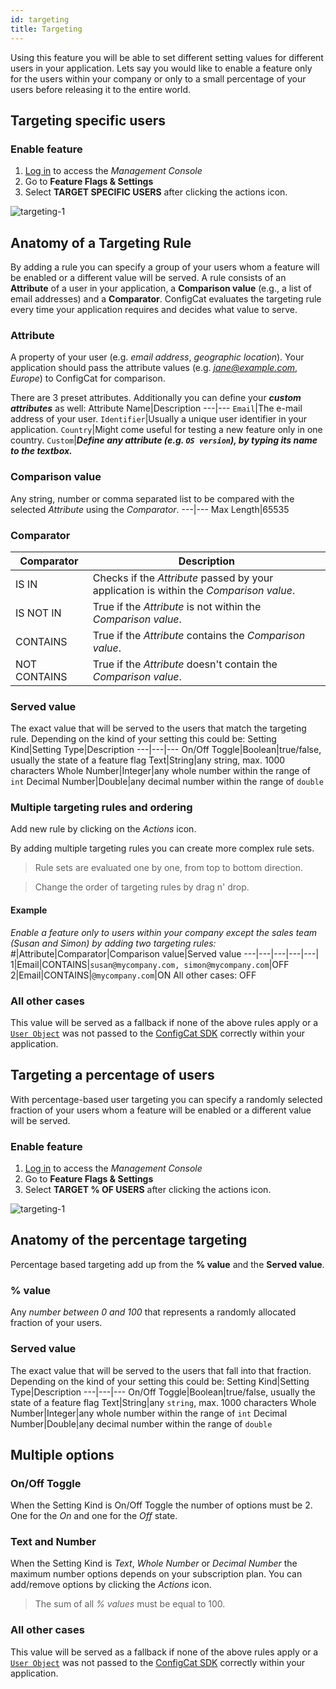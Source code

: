 ```yaml
---
id: targeting
title: Targeting
---
```

Using this feature you will be able to set different setting values for different users in your application. Lets say you would like to enable a feature only for the users within your company  or only to a small percentage of your users before releasing it to the entire world.

## Targeting specific users
### Enable feature
1. <a href="https://app.configcat.com/login" target="_blank">Log in</a> to access the *Management Console*
2. Go to **Feature Flags & Settings**
3. Select **TARGET SPECIFIC USERS** after clicking the actions icon.

![targeting-1](assets/targeting-1.png)

## Anatomy of a Targeting Rule
By adding a rule you can specify a group of your users whom a feature will be enabled or a different value will be served. A rule consists of an **Attribute** of a user in your application, a **Comparison value** (e.g., a list of email addresses) and a **Comparator**. ConfigCat evaluates the targeting rule every time your application requires and decides what value to serve.
### Attribute
A property of your user (e.g. *email address*, *geographic location*). Your application should pass the attribute values (e.g. *jane@example.com*, *Europe*) to ConfigCat for comparison.

There are 3 preset attributes. Additionally you can define your ***custom attributes*** as well:
Attribute Name|Description
---|---
`Email`|The e-mail address of your user.
`Identifier`|Usually a unique user identifier in your application.
`Country`|Might come useful for testing a new feature only in one country.
`Custom`|***Define any attribute (e.g. `OS version`), by typing its name to the textbox.***

### Comparison value
Any string, number or comma separated list to be compared with the selected *Attribute* using the *Comparator*.
---|---
Max Length|65535

### Comparator
Comparator|Description
---|---
IS IN|Checks if the *Attribute* passed by your application is within the *Comparison value*.
IS NOT IN|True if the *Attribute* is not within the *Comparison value*.
CONTAINS|True if the *Attribute* contains the *Comparison value*.
NOT CONTAINS|True if the *Attribute* doesn't contain the *Comparison value*.

### Served value
The exact value that will be served to the users that match the targeting rule. Depending on the kind of your setting this could be:
Setting Kind|Setting Type|Description
---|---|---
On/Off Toggle|Boolean|true/false, usually the state of a feature flag
Text|String|any string, max. 1000 characters
Whole Number|Integer|any whole number within the range of `int`
Decimal Number|Double|any decimal number within the range of `double`

### Multiple targeting rules and ordering
Add new rule by clicking on the *Actions* icon.

By adding multiple targeting rules you can create more complex rule sets.
>Rule sets are evaluated one by one, from top to bottom direction.

>Change the order of targeting rules by drag n' drop.

#### Example
*Enable a feature only to users within your company except the sales team (Susan and Simon) by adding two targeting rules:*
#|Attribute|Comparator|Comparison value|Served value
---|---|---|---|---|
1|Email|CONTAINS|`susan@mycompany.com, simon@mycompany.com`|OFF
2|Email|CONTAINS|`@mycompany.com`|ON
All other cases: OFF

### All other cases
This value will be served as a fallback if none of the above rules apply or a [`User Object`](user-object) was not passed to the [ConfigCat SDK](sdk-reference/overview.md) correctly within your application.

## Targeting a percentage of users
With percentage-based user targeting you can specify a randomly selected fraction of your users whom a feature will be enabled or a different value will be served.

### Enable feature
1. <a href="https://app.configcat.com/login" target="_blank">Log in</a> to access the *Management Console*
2. Go to **Feature Flags & Settings**
3. Select **TARGET % OF USERS** after clicking the actions icon.

![targeting-1](assets/targeting-1.png)

## Anatomy of the percentage targeting
Percentage based targeting add up from the **% value** and the **Served value**.
### % value
Any *number between 0 and 100* that represents a randomly allocated fraction of your users.
### Served value
The exact value that will be served to the users that fall into that fraction. Depending on the kind of your setting this could be:
Setting Kind|Setting Type|Description
---|---|---
On/Off Toggle|Boolean|true/false, usually the state of a feature flag
Text|String|any `string`, max. 1000 characters
Whole Number|Integer|any whole number within the range of `int`
Decimal Number|Double|any decimal number within the range of `double`

## Multiple options
### On/Off Toggle
When the Setting Kind is On/Off Toggle the number of options must be 2. One for the *On* and one for the *Off* state.
### Text and Number
When the Setting Kind is *Text*, *Whole Number* or *Decimal Number* the maximum number options depends on your subscription plan. You can add/remove options by clicking the *Actions* icon.

> The sum of all *% values* must be equal to 100.

### All other cases
This value will be served as a fallback if none of the above rules apply or a [`User Object`](user-object) was not passed to the [ConfigCat SDK](sdk-reference/overview.md) correctly within your application.
